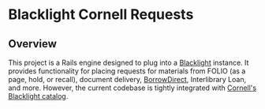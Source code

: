 # Blacklight Cornell Requests

## Overview
This project is a Rails engine designed to plug into a [Blacklight](http://projectblacklight.org) instance. It provides functionality for placing requests for materials from FOLIO (as a page, hold, or recall), document delivery, [BorrowDirect](https://ivpluslibraries.org/leadership-6-key-groups/resource-sharing/), Interlibrary Loan, and more. However, the current codebase is tightly integrated with [Cornell's Blacklight catalog](https://catalog.library.cornell.edu).
